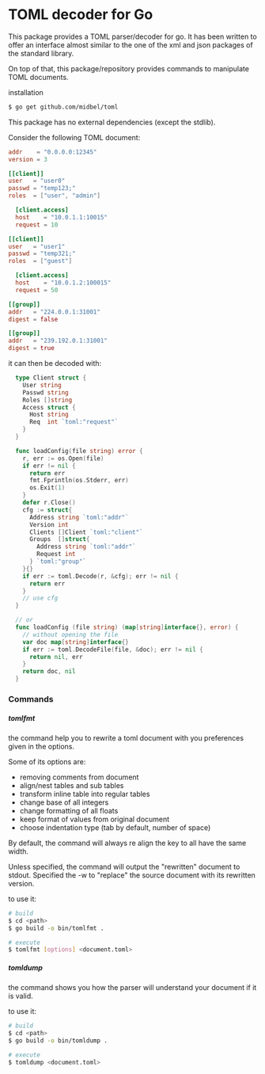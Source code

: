 # TOML decoder for Go

This package provides a TOML parser/decoder for go. It has been written to offer
an interface almost similar to the one of the xml and json packages of the standard
library.

On top of that, this package/repository provides commands to manipulate TOML documents.

installation

```bash
$ go get github.com/midbel/toml
```

This package has no external dependencies (except the stdlib).

Consider the following TOML document:

```toml
addr    = "0.0.0.0:12345"
version = 3

[[client]]
user   = "user0"
passwd = "temp123;"
roles  = ["user", "admin"]

  [client.access]
  host    = "10.0.1.1:10015"
  request = 10

[[client]]
user   = "user1"
passwd = "temp321;"
roles  = ["guest"]

  [client.access]
  host    = "10.0.1.2:100015"
  request = 50

[[group]]
addr   = "224.0.0.1:31001"
digest = false

[[group]]
addr   = "239.192.0.1:31001"
digest = true
```

it can then be decoded with:

```go
  type Client struct {
    User string
    Passwd string
    Roles []string
    Access struct {
      Host string
      Req  int `toml:"request"`
    }
  }

  func loadConfig(file string) error {
    r, err := os.Open(file)
    if err != nil {
      return err
      fmt.Fprintln(os.Stderr, err)
      os.Exit(1)
    }
    defer r.Close()
    cfg := struct{
      Address string `toml:"addr"`
      Version int
      Clients []Client `toml:"client"`
      Groups  []struct{
        Address string `toml:"addr"`
        Request int
      } `toml:"group"`
    }{}
    if err := toml.Decode(r, &cfg); err != nil {
      return err
    }
    // use cfg
  }

  // or
  func loadConfig (file string) (map[string]interface{}, error) {
    // without opening the file
    var doc map[string]interface{}
    if err := toml.DecodeFile(file, &doc); err != nil {
      return nil, err
    }
    return doc, nil
  }
```

### Commands

##### tomlfmt

the command help you to rewrite a toml document with you preferences given in the options.

Some of its options are:

* removing comments from document
* align/nest tables and sub tables
* transform inline table into regular tables
* change base of all integers
* change formatting of all floats
* keep format of values from original document
* choose indentation type (tab by default, number of space)

By default, the command will always re align the key to all have the same width.

Unless specified, the command will output the "rewritten" document to stdout. Specified the -w to "replace" the source document with its rewritten version.

to use it:

```bash
# build
$ cd <path>
$ go build -o bin/tomlfmt .

# execute
$ tomlfmt [options] <document.toml>
```

##### tomldump

the command shows you how the parser will understand your document if it is valid.

to use it:

```bash
# build
$ cd <path>
$ go build -o bin/tomldump .

# execute
$ tomldump <document.toml>
```
